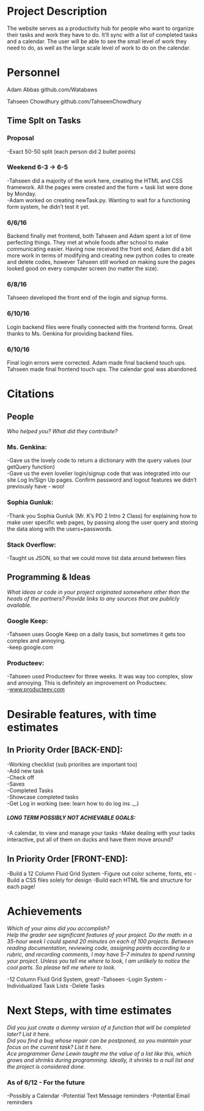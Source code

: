 # Project Description
The website serves as a productivity hub for people who want to organize their tasks and work they have to do. It’ll sync with a list of completed tasks and a calendar. The user will be able to see the small level of work they need to do, as well as the large scale level of work to do on the calendar.

# Personnel
Adam Abbas 
github.com/Watabaws

Tahseen Chowdhury
github.com/TahseenChowdhury

## Time Splt on Tasks
### Proposal
-Exact 50-50 split (each person did 2 bullet points)

### Weekend 6-3 → 6-5
-Tahseen did a majority of the work here, creating the HTML and CSS framework. All the pages were created and the form + task list were done by Monday. 
<br />
-Adam worked on creating newTask.py. Wanting to wait for a functioning form system, he didn’t test it yet.

### 6/6/16
Backend finally met frontend, both Tahseen and Adam spent a lot of time perfecting things. They met at whole foods after school to make communicating easier. Having now received the front end, Adam did a bit more work in terms of modifying and creating new python codes to create and delete codes, however Tahseen still worked on making sure the pages looked good on every computer screen (no matter the size).

### 6/8/16
Tahseen developed the front end of the login and signup forms. 

### 6/10/16
Login backend files were finally connected with the frontend forms. Great thanks to Ms. Genkina for providing backend files.

### 6/10/16
Final login errors were corrected. Adam made final backend touch ups. Tahseen made final frontend touch ups. The calendar goal was abandoned.

# Citations

## People
_Who helped you? What did they contribute?_

### Ms. Genkina:
-Gave us the lovely code to return a dictionary with the query values (our getQuery function)
<br />
-Gave us the even lovelier login/signup code that was integrated into our site Log In/Sign Up pages. Confirm password and logout features we didn’t previously have - woo!

### Sophia Gunluk: 
-Thank you Sophia Gunluk (Mr. K’s PD 2 Intro 2 Class) for explaining how to make user specific web pages, by passing along the user query and storing the data along with the users+passwords.

### Stack Overflow:
-Taught us JSON, so that we could move list data around between files

## Programming & Ideas
_What ideas or code in your project originated somewhere other than the heads of the partners? Provide links to any sources that are publicly available._

### Google Keep:
-Tahseen uses Google Keep on a daily basis, but sometimes it gets too complex and annoying.
<br />
-keep.google.com

### Producteev:
-Tahseen used Producteev for three weeks. It was way too complex, slow and annoying. This is definitely an improvement on Producteev.
<br />
-www.producteev.com

# Desirable features, with time estimates

## In Priority Order [BACK-END]:
-Working checklist (sub priorities are important too)
<br />
-Add new task
<br />
-Check off
<br />
-Saves
<br />
-Completed Tasks
<br />
-Showcase completed tasks 
<br />
-Get Log in working (see: learn how to do log ins ._.)
<br />
##### LONG TERM POSSIBLY NOT ACHIEVABLE GOALS:
-A calendar, to view and manage your tasks
-Make dealing with your tasks interactive, put all of them on ducks and have them move around?

## In Priority Order [FRONT-END]:
-Build a 12 Column Fluid Grid System 
-Figure out color scheme, fonts, etc
-Build a CSS files solely for design
-Build each HTML file and structure for each page!

# Achievements
_Which of your aims did you accomplish?
<br />
Help the grader see significant features of your project. Do the math: in a 35-hour week I could spend 20 minutes on each of 100 projects. Between reading documentation, reviewing code, assigning points according to a rubric, and recording comments, I may have 5–7 minutes to spend running your project. Unless you tell me where to look, I am unlikely to notice the cool parts. So please tell me where to look._

-12 Column Fluid Grid System, great! -Tahseen
-Login System
-Individualized Task Lists
-Delete Tasks

# Next Steps, with time estimates
_Did you just create a dummy version of a function that will be completed later? List it here.
<br />
Did you find a bug whose repair can be postponed, so you maintain your focus on the current task? List it here.
<br />
Ace programmer Gene Lewin taught me the value of a list like this, which grows and shrinks during programming. Ideally, it shrinks to a null list and the project is considered done._

### As of 6/12 - For the future
-Possibly a Calendar
-Potential Text Message reminders
-Potential Email reminders


